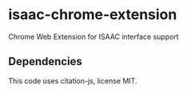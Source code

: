# isaac-chrome-extension
Chrome Web Extension for ISAAC interface support

## Dependencies

This code uses citation-js, license MIT.
